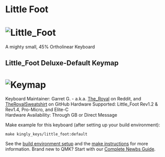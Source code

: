 # Little Foot

![Little_Foot](https://i.imgur.com/M0Usdtg.jpg)
===

A mighty small, 45% Ortholinear Keyboard

## Little_Foot Deluxe-Default Keymap

![Keymap](https://i.imgur.com/jZi3Unj.png)
===

Keyboard Maintainer: Garret G. - a.k.a. [The_Royal](https://www.reddit.com/user/The_Royal/) on Reddit, and [TheRoyalSweatshirt](https://github.com/TheRoyalSweatshirt) on GitHub
Hardware Supported: Little_Foot Rev1.2 & Rev1.4, Pro-Micro, and Elite-C  
Hardware Availability: Through GB or Direct Message 

Make example for this keyboard (after setting up your build environment):

    make kingly_keys/little_foot:default

See the [build environment setup](https://docs.qmk.fm/#/getting_started_build_tools) and the [make instructions](https://docs.qmk.fm/#/getting_started_make_guide) for more information. Brand new to QMK? Start with our [Complete Newbs Guide](https://docs.qmk.fm/#/newbs).

